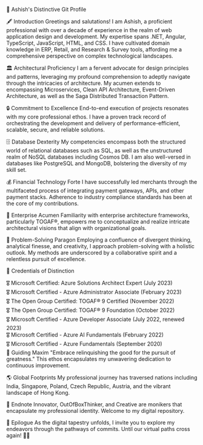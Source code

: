📜 Ashish's Distinctive Git Profile

🖋️ Introduction
Greetings and salutations! I am Ashish, a proficient professional with over a decade of experience in the realm of web application design and development. My expertise spans .NET, Angular, TypeScript, JavaScript, HTML, and CSS. I have cultivated domain knowledge in ERP, Retail, and Research & Survey tools, affording me a comprehensive perspective on complex technological landscapes.

🏛️ Architectural Proficiency
I am a fervent advocate for design principles and patterns, leveraging my profound comprehension to adeptly navigate through the intricacies of architecture. My acumen extends to encompassing Microservices, Clean API Architecture, Event-Driven Architecture, as well as the Saga Distributed Transaction Pattern.

🔒 Commitment to Excellence
End-to-end execution of projects resonates with my core professional ethos. I have a proven track record of orchestrating the development and delivery of performance-efficient, scalable, secure, and reliable solutions.

🗄️ Database Dexterity
My competencies encompass both the structured world of relational databases such as SQL, as well as the unstructured realm of NoSQL databases including Cosmos DB. I am also well-versed in databases like PostgreSQL and MongoDB, bolstering the diversity of my skill set.

💰 Financial Technology Forte
I have successfully led merchants through the multifaceted process of integrating payment gateways, APIs, and other payment stacks. Adherence to industry compliance standards has been at the core of my contributions.

🏢 Enterprise Acumen
Familiarity with enterprise architecture frameworks, particularly TOGAF®, empowers me to conceptualize and realize intricate architectural visions that align with organizational goals.

🌟 Problem-Solving Paragon
Employing a confluence of divergent thinking, analytical finesse, and creativity, I approach problem-solving with a holistic outlook. My methods are underscored by a collaborative spirit and a relentless pursuit of excellence.

📜 Credentials of Distinction

🎖️ Microsoft Certified: Azure Solutions Architect Expert (July 2023)<br/>
🎖️ Microsoft Certified - Azure Administrator Associate (February 2023)<br/>
🎖️ The Open Group Certified: TOGAF® 9 Certified (November 2022)<br/>
🎖️ The Open Group Certified: TOGAF® 9 Foundation (October 2022)<br/>
🎖️ Microsoft Certified - Azure Developer Associate (July 2022, renewed 2023)<br/>
🎖️ Microsoft Certified - Azure AI Fundamentals (February 2022)<br/>
🎖️ Microsoft Certified - Azure Fundamentals (September 2020)<br/>
🔮 Guiding Maxim
"Embrace relinquishing the good for the pursuit of greatness." This ethos encapsulates my unwavering dedication to continuous improvement.

🌎 Global Footprints
My professional journey has traversed nations including India, Singapore, Poland, Czech Republic, Austria, and the vibrant landscape of Hong Kong.

🎨 Endnote
Innovator, OutOfBoxThinker, and Creative are monikers that encapsulate my professional identity. Welcome to my digital repository.

📡 Epilogue
As the digital tapestry unfolds, I invite you to explore my endeavors through the pathways of commits. Until our virtual paths cross again! 🚀🌌
